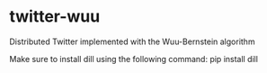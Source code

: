# twitter-wuu
Distributed Twitter implemented with the Wuu-Bernstein algorithm

Make sure to install dill using the following command:
    pip install dill

